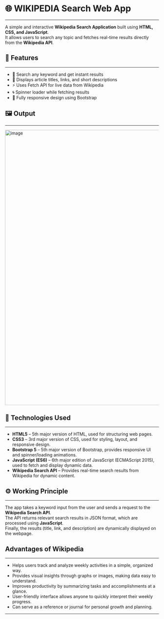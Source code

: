 # 🌐 WIKIPEDIA Search Web App
---
A simple and interactive **Wikipedia Search Application** built using **HTML, CSS, and JavaScript**.  
It allows users to search any topic and fetches real-time results directly from the **Wikipedia API**.

## 🚀 Features
---
- 🔎 Search any keyword and get instant results  
- 🧭 Displays article titles, links, and short descriptions  
- ⚡ Uses Fetch API for live data from Wikipedia  
- 🌀 Spinner loader while fetching results  
- 🧩 Fully responsive design using Bootstrap

## 🖼️ Output
---

<img width="688" height="900" alt="image" src="https://github.com/user-attachments/assets/cb62b68f-af2f-451a-8c38-f4105e540645" />

## 🧠 Technologies Used
---
- **HTML5** – 5th major version of HTML, used for structuring web pages.  
- **CSS3** – 3rd major version of CSS, used for styling, layout, and responsive design.  
- **Bootstrap 5** – 5th major version of Bootstrap, provides responsive UI and spinner/loading animations.  
- **JavaScript (ES6)** – 6th major edition of JavaScript (ECMAScript 2015), used to fetch and display dynamic data.  
- **Wikipedia Search API** – Provides real-time search results from Wikipedia for dynamic content.


## ⚙️ Working Principle
---
The app takes a keyword input from the user and sends a request to the **Wikipedia Search API**.  
The API returns relevant search results in JSON format, which are processed using **JavaScript**.  
Finally, the results (title, link, and description) are dynamically displayed on the webpage.

## Advantages of Wikipedia 
---
- Helps users track and analyze weekly activities in a simple, organized way.
- Provides visual insights through graphs or images, making data easy to understand.
- Improves productivity by summarizing tasks and accomplishments at a glance.
- User-friendly interface allows anyone to quickly interpret their weekly progress.
- Can serve as a reference or journal for personal growth and planning.
---

